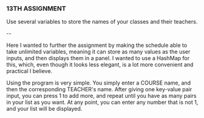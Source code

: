 ### 13TH ASSIGNMENT

Use several variables to store the names of your classes and their teachers. 

--

Here I wanted to further the assignment by making the schedule able to take unlimited variables, meaning it can store as many values as the user inputs, and then displays them in a panel.
I wanted to use a HashMap for this, which, even though it looks less elegant, is a lot more convenient and practical I believe.

Using the program is very simple. You simply enter a COURSE name, and then the corresponding TEACHER's name. After giving one key-value pair input, you can press 1 to add more, and repeat until you have as many pairs in your list as you want. At any point, you can enter any number that is not 1, and your list will be displayed.